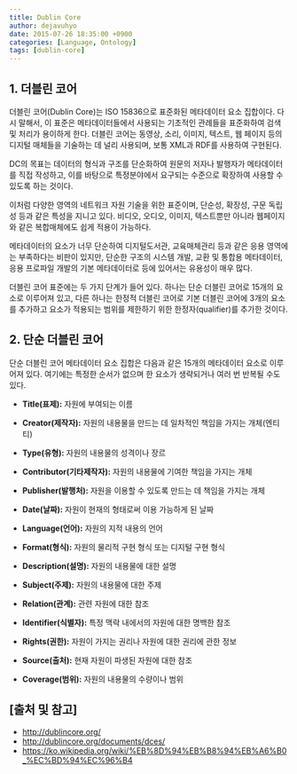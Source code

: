 ```yaml
---
title: Dublin Core
author: dejavuhyo
date: 2015-07-26 18:35:00 +0900
categories: [Language, Ontology]
tags: [dublin-core]
---
```


## 1. 더블린 코어
더블린 코어(Dublin Core)는 ISO 15836으로 표준화된 메타데이터 요소 집합이다. 다시 말해서, 이 표준은 메타데이터들에서 사용되는 기초적인 관례들을 표준화하여 검색 및 처리가 용이하게 한다. 더블린 코어는 동영상, 소리, 이미지, 텍스트, 웹 페이지 등의 디지털 매체들을 기술하는 데 널리 사용되며, 보통 XML과 RDF를 사용하여 구현된다.

DC의 목표는 데이터의 형식과 구조를 단순화하여 원문의 저자나 발행자가 메타데이터를 직접 작성하고, 이를 바탕으로 특정분야에서 요구되는 수준으로 확장하여 사용할 수 있도록 하는 것이다.

이처럼 다양한 영역의 네트워크 자원 기술을 위한 표준이며, 단순성, 확장성, 구문 독립성 등과 같은 특성을 지니고 있다. 비디오, 오디오, 이미지, 텍스트뿐만 아니라 웹페이지와 같은 복합매체에도 쉽게 적용이 가능하다.

메타데이터의 요소가 너무 단순하여 디지털도서관, 교육매체관리 등과 같은 응용 영역에는 부족하다는 비판이 있지만, 단순한 구조의 시스템 개발, 교환 및 통합용 메타데이터, 응용 프로파일 개발의 기본 메타데이터로 등에 있어서는 유용성이 매우 많다.

더블린 코어 표준에는 두 가지 단계가 들어 있다. 하나는 단순 더블린 코어로 15개의 요소로 이루어져 있고, 다른 하나는 한정적 더블린 코어로 기본 더블린 코어에 3개의 요소를 추가하고 요소가 적용되는 범위를 제한하기 위한 한정자(qualifier)를 추가한 것이다.

## 2. 단순 더블린 코어
단순 더블린 코어 메타데이터 요소 집합은 다음과 같은 15개의 메타데이터 요소로 이루어져 있다. 여기에는 특정한 순서가 없으며 한 요소가 생략되거나 여러 번 반복될 수도 있다.

* __Title(표제):__ 자원에 부여되는 이름

* __Creator(제작자):__ 자원의 내용물을 만드는 데 일차적인 책임을 가지는 개체(엔티티)

* __Type(유형):__ 자원의 내용물의 성격이나 장르

* __Contributor(기타제작자):__ 자원의 내용물에 기여한 책임을 가지는 개체

* __Publisher(발행처):__ 자원을 이용할 수 있도록 만드는 데 책임을 가지는 개체

* __Date(날짜):__ 자원이 현재의 형태로써 이용 가능하게 된 날짜

* __Language(언어):__ 자원의 지적 내용의 언어

* __Format(형식):__ 자원의 물리적 구현 형식 또는 디지털 구현 형식

* __Description(설명):__ 자원의 내용물에 대한 설명

* __Subject(주제):__ 자원의 내용물에 대한 주제

* __Relation(관계):__ 관련 자원에 대한 참조

* __Identifier(식별자):__ 특정 맥락 내에서의 자원에 대한 명백한 참조

* __Rights(권한):__ 자원이 가지는 권리나 자원에 대한 권리에 관한 정보

* __Source(출처):__ 현재 자원이 파생된 자원에 대한 참조

* __Coverage(범위):__ 자원의 내용물의 수량이나 범위

## [출처 및 참고]
* <http://dublincore.org/>
* <http://dublincore.org/documents/dces/>
* <https://ko.wikipedia.org/wiki/%EB%8D%94%EB%B8%94%EB%A6%B0_%EC%BD%94%EC%96%B4>
